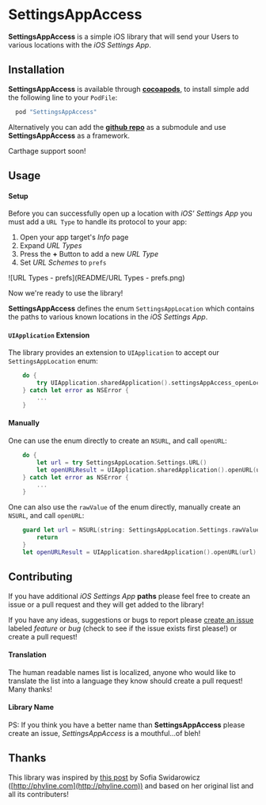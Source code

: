 SettingsAppAccess
===

**SettingsAppAccess** is a simple iOS library that will send your Users to various locations with the _iOS Settings App_.

Installation
---
**SettingsAppAccess** is available through **[cocoapods](http://cocoapods.org)**, to install simple add the following line to your `PodFile`:

``` ruby
  pod "SettingsAppAccess"
```

Alternatively you can add the **[github repo](https://github.com/Adorkable/SettingsAppAccessiOS)** as a submodule and use **SettingsAppAccess** as a framework.

Carthage support soon!

Usage
---

#### Setup
Before you can successfully open up a location with _iOS' Settings App_ you must add a `URL Type` to handle its protocol to your app:

1. Open your app target's _Info_ page
2. Expand _URL Types_
3. Press the **+** Button to add a new _URL Type_
4. Set _URL Schemes_ to `prefs`

![URL Types - prefs](README/URL Types - prefs.png)

Now we're ready to use the library!


**SettingsAppAccess** defines the enum `SettingsAppLocation` which contains the paths to various known locations in the _iOS Settings App_.

#### `UIApplication` Extension
The library provides an extension to `UIApplication` to accept our `SettingsAppLocation` enum:

``` swift
	do {
		try UIApplication.sharedApplication().settingsAppAccess_openLocation(SettingsAppLocation.Settings)
	} catch let error as NSError {
		...
	}
```

#### Manually
One can use the enum directly to create an `NSURL`, and call `openURL`:

``` swift
	do {
		let url = try SettingsAppLocation.Settings.URL()
		let openURLResult = UIApplication.sharedApplication().openURL(url)
	} catch let error as NSError {
	    ...
	}
```

One can also use the `rawValue` of the enum directly, manually create an `NSURL`, and call `openURL`:

``` swift
	guard let url = NSURL(string: SettingsAppLocation.Settings.rawValue) {
		return 
	}
	let openURLResult = UIApplication.sharedApplication().openURL(url)
```

Contributing
---
If you have additional _iOS Settings App_ **paths** please feel free to create an issue or a pull request and they will get added to the library!

If you have any ideas, suggestions or bugs to report please [create an issue](https://github.com/Adorkable/SettingsAppAccessiOS/issues/new) labeled *feature* or *bug* (check to see if the issue exists first please!) or create a pull request! 

#### Translation
The human readable names list is localized, anyone who would like to translate the list into a language they know should create a pull request! Many thanks!

#### Library Name
PS: If you think you have a better name than **SettingsAppAccess** please create an issue, _SettingsAppAccess_ is a mouthful...of bleh!

Thanks
---
This library was inspired by [this post](https://gist.github.com/phynet/471089a51b8f940f0fb4) by Sofia Swidarowicz ([http://phyline.com](http://phyline.com)) and based on her original list and all its contributers!
